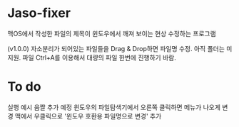 # Jaso-fixer
맥OS에서 작성한 파일의 제목이 윈도우에서 깨져 보이는 현상 수정하는 프로그램

(v1.0.0)
자소분리가 되어있는 파일들을 Drag & Drop하면 파일명 수정.
아직 폴더는 미지원. 파일 Ctrl+A를 이용해서 대량의 파일 한번에 진행하기 바람.



# To do
실행 예시 움짤 추가 예정
윈도우의 파일탐색기에서 오른쪽 클릭하면 메뉴가 나오게 변경
맥에서 우클릭으로 '윈도우 호환용 파일명으로 변경' 추가
